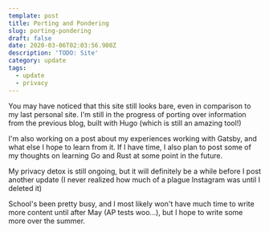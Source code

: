 ```yaml
---
template: post
title: Porting and Pondering
slug: porting-pondering
draft: false
date: 2020-03-06T02:03:56.900Z
description: 'TODO: Site'
category: update
tags:
  - update
  - privacy
---
```

You may have noticed that this site still looks bare, even in comparison to my last personal site. I'm still in the progress of porting over information from the previous blog, built with Hugo (which is still an amazing tool!) 

I'm also working on a post about my experiences working with Gatsby, and what else I hope to learn from it. If I have time, I also plan to post some of my thoughts on learning Go and Rust at some point in the future. 

My privacy detox is still ongoing, but it will definitely be a while before I post another update (I never realized how much of a plague Instagram was until I deleted it)

School's been pretty busy, and I most likely won't have much time to write more content until after May (AP tests woo...), but I hope to write some more over the summer.
